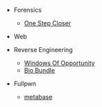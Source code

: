 * Forensics
    + [One Step Closer](./Forensics/README.md#OneStepCloser)

* Web

* Reverse Engineering
    + [Windows Of Opportunity](./Reversing/README.md#WindowsOfOpportunity)
    + [Bio Bundle](./Reversing/README.md#BioBundle)

* Fullpwn
    + [metabase](./Fullpwn/README.md#Metabase)
